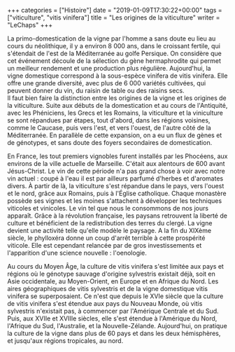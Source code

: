 +++
categories = ["Histoire"]
date = "2019-01-09T17:30:22+00:00"
tags = ["viticulture", "vitis vinifera"]
title = "Les origines de la viticulture"
writer = "LeChaps"
+++

La primo-domestication de la vigne par l'homme a sans doute eu lieu au cours du néolithique, il y a environ 8 000 ans, dans le croissant fertile, qui s'étendait de l'est de la Méditerranée au golfe Persique. On considère que cet événement découle de la sélection du gène hermaphrodite qui permet un meilleur rendement et une production plus régulière. Aujourd'hui, la vigne domestique correspond à la sous-espèce vinifera de vitis vinifera. Elle offre une grande diversité, avec plus de 6 000 variétés cultivées, qui peuvent donner du vin, du raisin de table ou des raisins secs.  
Il faut bien faire la distinction entre les origines de la vigne et les origines de la viticulture. Suite aux débuts de la domestication et au cours de l'Antiquité, avec les Phéniciens, les Grecs et les Romains, la viticulture et la viniculture se sont répandues par étapes, tout d'abord, dans les régions voisines, comme le Caucase, puis vers l'est, et vers l'ouest, de l'autre côté de la Méditerranée. En parallèle de cette expansion, on a eu un flux de gènes et de génotypes, et sans doute des foyers secondaires de domestication.  

En France, les tout premiers vignobles furent installés par les Phocéens, aux environs de la ville actuelle de Marseille. C'était aux alentours de 600 avant Jésus-Christ. Le vin de cette période n'a pas grand chose à voir avec notre vin actuel : coupé à l'eau il est par ailleurs parfumé d'herbes et d'aromates divers. À partir de là, la viticulture s'est répandue dans le pays, vers l'ouest et le nord, grâce aux Romains, puis à l'Église catholique. Chaque monastère possède ses vignes et les moines s'attachent à développer les techniques viticoles et vinicoles. Le vin tel que nous le consommons de nos jours apparaît. Grâce à la révolution française, les paysans retrouvent la liberté de culture et bénéficient de la redistribution des terres du clergé. La vigne devient une activité telle qu'elle modèle le paysage. A la fin du XIXème siècle, le phylloxéra donne un coup d'arrêt terrible à cette prospérité viticole. Elle est cependant relancée par de gros investissements et l'apparition d'une science nouvelle : l'oenologie.  

Au cours du Moyen Âge, la culture de vitis vinifera s'est limitée aux pays et régions où le génotype sauvage d'origine sylvestris existait déjà, soit en Asie occidentale, au Moyen-Orient, en Europe et en Afrique du Nord. Les aires géographiques de vitis sylvestris et de la vigne domestique vitis vinifera se superposaient. Ce n'est que depuis le XVIe siècle que la culture de vitis vinifera s'est étendue aux pays du Nouveau Monde, où vitis sylvestris n'existait pas, à commencer par l'Amérique Centrale et du Sud. Puis, aux XVIIe et XVIIIe siècles, elle s'est étendue à l'Amérique du Nord, l'Afrique du Sud, l'Australie, et la Nouvelle-Zélande. Aujourd'hui, on pratique la culture de la vigne dans plus de 60 pays et dans les deux hémisphères, et jusqu'aux régions tropicales, au nord.